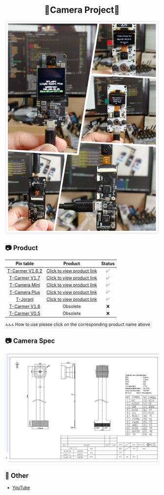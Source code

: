 <h1 align = "center">🌟Camera Project🌟</h1>

![Camera Series](./docs/_static/readme/camera_series.jpg)

## 📷 Product

|              Pin table                  |                                     Product                                     |  Status  |
| :-------------------------------------: | :-----------------------------------------------------------------------------: | :------: |
| [T-Carmer V1.6.2](docs/T_CarmerV162.md) | [Click to view product link](https://pt.aliexpress.com/item/32968683765.html)   |    ✅    |
|  [T-Carmer V1.7](docs/T_CarmerV17.md)   | [Click to view product link](https://pt.aliexpress.com/item/32968683765.html)   |    ✅    |
|  [T-Camera Mini](docs/T_CameraMini.md)  | [Click to view product link](https://pt.aliexpress.com/item/4000329886104.html) |    ✅    |
|  [T-Camera Plus](docs/T_CameraPlus.md)  | [Click to view product link](https://pt.aliexpress.com/item/32971057846.html)   |    ✅    |
|      [T-Joranl](docs/T_Joranl.md)       | [Click to view product link](https://pt.aliexpress.com/item/32952409255.html)   |    ✅    |
|  [T-Carmer V1.6](docs/T_CarmerV16.md)   |                                    Obsolete                                     |    ❌    |
|  [T-Carmer V0.5](docs/T_CarmerV05.md)   |                                    Obsolete                                     |    ❌    |

🔝🔝🔝 How to use please click on the corresponding product name above

## 📷 Camera Spec

![ov2640 Spec](./docs/_static/readme/ov2640_spec.png)

## 📘 Other

- [YouTube](https://www.youtube.com/watch?v=CibcsmurTbo)
